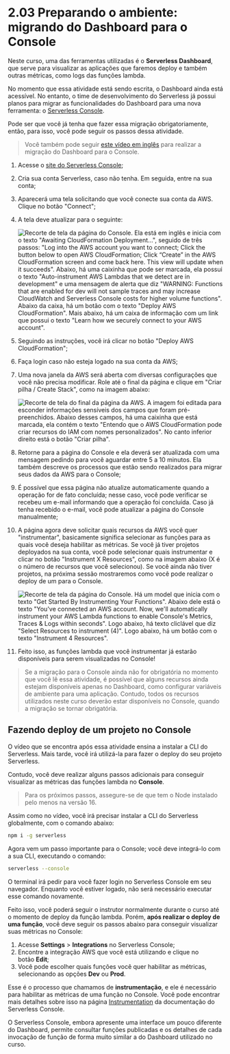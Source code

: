 # 2.03 Preparando o ambiente: migrando do Dashboard para o Console

Neste curso, uma das ferramentas utilizadas é o **Serverless Dashboard**, que serve para visualizar as aplicações que faremos deploy e também outras métricas, como logs das funções lambda.

No momento que essa atividade está sendo escrita, o Dashboard ainda está acessível. No entanto, o time de desenvolvimento do Serverless já possui planos para migrar as funcionalidades do Dashboard para uma nova ferramenta: o [Serverless Console](https://console.serverless.com/).

Pode ser que você já tenha que fazer essa migração obrigatoriamente, então, para isso, você pode seguir os passos dessa atividade.

> Você também pode seguir [este vídeo em inglês](https://www.youtube.com/watch?v=dn24yA_GyJg&ab_channel=Serverless) para realizar a migração do Dashboard para o Console.

1. Acesse o [site do Serverless Console](https://console.serverless.com/);
    
2. Cria sua conta Serverless, caso não tenha. Em seguida, entre na sua conta;
    
3. Aparecerá uma tela solicitando que você conecte sua conta da AWS. Clique no botão "Connect";
    
4. A tela deve atualizar para o seguinte:
    
    ![Recorte de tela da página do Console. Ela está em inglês e inicia com o texto "Awaiting CloudFormation Deployment...", seguido de três passos: "Log into the AWS account you want to connect; Click the button below to open AWS CloudFormation; Click “Create” in the AWS CloudFormation screen and come back here. This view will update when it succeeds". Abaixo, há uma caixinha que pode ser marcada, ela possui o texto "Auto-instrument AWS Lambdas that we detect are in development" e uma mensagem de alerta que diz "WARNING: Functions that are enabled for dev will not sample traces and may increase CloudWatch and Serverless Console costs for higher volume functions". Abaixo da caixa, há um botão com o texto "Deploy AWS CloudFormation". Mais abaixo, há um caixa de informação com um link que possui o texto "Learn how we securely connect to your AWS account".](https://cdn1.gnarususercontent.com.br/1/795716/c8454913-46e6-416d-b0c0-2a02386f6da9.png)
    
5. Seguindo as instruções, você irá clicar no botão "Deploy AWS CloudFormation";
    
6. Faça login caso não esteja logado na sua conta da AWS;
    
7. Uma nova janela da AWS será aberta com diversas configurações que você não precisa modificar. Role até o final da página e clique em "Criar pilha / Create Stack", como na imagem abaixo:
    
    ![Recorte de tela do final da página da AWS. A imagem foi editada para esconder informações sensíveis dos campos que foram pré-preenchidos. Abaixo desses campos, há uma caixinha que está marcada, ela contém o texto "Entendo que o AWS CloudFormation pode criar recursos do IAM com nomes personalizados". No canto inferior direito está o botão "Criar pilha".](https://cdn1.gnarususercontent.com.br/1/795716/1b4067e4-56df-43a3-8bfb-71e21704df5d.png)
    
8. Retorne para a página do Console e ela deverá ser atualizada com uma mensagem pedindo para você aguardar entre 5 a 10 minutos. Ela também descreve os processos que estão sendo realizados para migrar seus dados da AWS para o Console;
    
9. É possível que essa página não atualize automaticamente quando a operação for de fato concluída; nesse caso, você pode verificar se recebeu um e-mail informando que a operação foi concluída. Caso já tenha recebido o e-mail, você pode atualizar a página do Console manualmente;
    
10. A página agora deve solicitar quais recursos da AWS você quer "instrumentar", basicamente significa selecionar as funções para as quais você deseja habilitar as métricas. Se você já tiver projetos deployados na sua conta, você pode selecionar quais instrumentar e clicar no botão "Instrument X Resources", como na imagem abaixo (X é o número de recursos que você selecionou). Se você ainda não tiver projetos, na próxima sessão mostraremos como você pode realizar o deploy de um para o Console.
    
    ![Recorte de tela da página do Console. Há um model que inicia com o texto "Get Started By Instrumenting Your Functions". Abaixo dele está o texto "You've connected an AWS account. Now, we'll automatically instrument your AWS Lambda functions to enable Console's Metrics, Traces & Logs within seconds". Logo abaixo, há texto cliclável que diz "Select Resources to instrument (4)". Logo abaixo, há um botão com o texto "Instrument 4 Resources".](https://cdn1.gnarususercontent.com.br/1/795716/cb8303e4-126d-45a6-aac6-750b54d3c936.png)
    
11. Feito isso, as funções lambda que você instrumentar já estarão disponíveis para serem visualizadas no Console!
    

> Se a migração para o Console ainda não for obrigatória no momento que você lê essa atividade, é possível que alguns recursos ainda estejam disponíveis apenas no Dashboard, como configurar variáveis de ambiente para uma aplicação. Contudo, todos os recursos utilizados neste curso deverão estar disponíveis no Console, quando a migração se tornar obrigatória.

## Fazendo deploy de um projeto no Console

O vídeo que se encontra após essa atividade ensina a instalar a CLI do Serverless. Mais tarde, você irá utilizá-la para fazer o deploy do seu projeto Serverless.

Contudo, você deve realizar alguns passos adicionais para conseguir visualizar as métricas das funções lambda no **Console**.

> Para os próximos passos, assegure-se de que tem o Node instalado pelo menos na versão 16.

Assim como no vídeo, você irá precisar instalar a CLI do Serverless globalmente, com o comando abaixo:

```bash
npm i -g serverless
```

Agora vem um passo importante para o Console; você deve integrá-lo com a sua CLI, executando o comando:

```bash
serverless --console
```

O terminal irá pedir para você fazer login no Serverless Console em seu navegador. Enquanto você estiver logado, não será necessário executar esse comando novamente.

Feito isso, você poderá seguir o instrutor normalmente durante o curso até o momento de deploy da função lambda. Porém, **após realizar o deploy de uma função**, você deve seguir os passos abaixo para conseguir visualizar suas métricas no Console:

1. Acesse **Settings** > **Integrations** no Serverless Console;
2. Encontre a integração AWS que você está utilizando e clique no botão **Edit**;
3. Você pode escolher quais funções você quer habilitar as métricas, selecionando as opções **Dev** ou **Prod**.

Esse é o processo que chamamos de **instrumentação**, e ele é necessário para habilitar as métricas de uma função no Console. Você pode encontrar mais detalhes sobre isso na página [Instrumentation](https://www.serverless.com/console/docs/instrumentation) da documentação do Serverless Console.

O Serverless Console, embora apresente uma interface um pouco diferente do Dashboard, permite consultar funções publicadas e os detalhes de cada invocação de função de forma muito similar a do Dashboard utilizado no curso.
